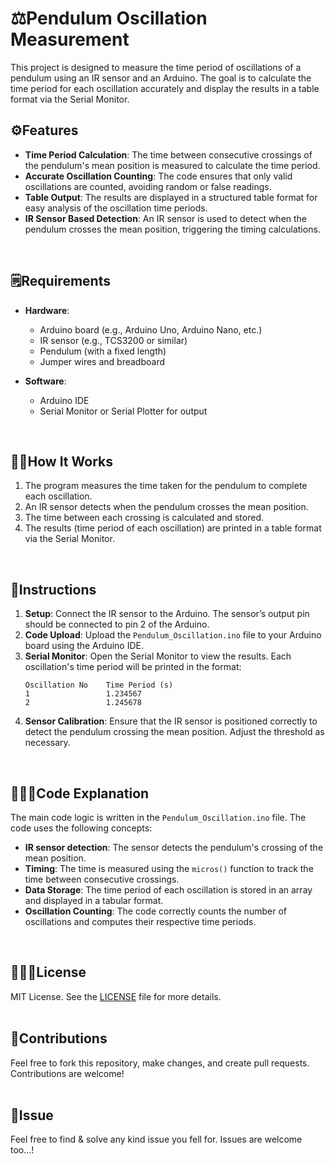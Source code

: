
# ⚖️Pendulum Oscillation Measurement

This project is designed to measure the time period of oscillations of a pendulum using an IR sensor and an Arduino. The goal is to calculate the time period for each oscillation accurately and display the results in a table format via the Serial Monitor.
<br>

## ⚙️Features
- **Time Period Calculation**: The time between consecutive crossings of the pendulum's mean position is measured to calculate the time period.
- **Accurate Oscillation Counting**: The code ensures that only valid oscillations are counted, avoiding random or false readings.
- **Table Output**: The results are displayed in a structured table format for easy analysis of the oscillation time periods.
- **IR Sensor Based Detection**: An IR sensor is used to detect when the pendulum crosses the mean position, triggering the timing calculations.
<br>

## 🗒️Requirements
- **Hardware**:
  - Arduino board (e.g., Arduino Uno, Arduino Nano, etc.)
  - IR sensor (e.g., TCS3200 or similar)
  - Pendulum (with a fixed length)
  - Jumper wires and breadboard
  
- **Software**:
  - Arduino IDE
  - Serial Monitor or Serial Plotter for output
<br>

## 🏋️‍♂️How It Works
1. The program measures the time taken for the pendulum to complete each oscillation.
2. An IR sensor detects when the pendulum crosses the mean position.
3. The time between each crossing is calculated and stored.
4. The results (time period of each oscillation) are printed in a table format via the Serial Monitor.
<br>

## 📒Instructions
1. **Setup**: Connect the IR sensor to the Arduino. The sensor’s output pin should be connected to pin 2 of the Arduino.
2. **Code Upload**: Upload the `Pendulum_Oscillation.ino` file to your Arduino board using the Arduino IDE.
3. **Serial Monitor**: Open the Serial Monitor to view the results. Each oscillation's time period will be printed in the format:
    ```
    Oscillation No    Time Period (s)
    1                 1.234567
    2                 1.245678
    ```
4. **Sensor Calibration**: Ensure that the IR sensor is positioned correctly to detect the pendulum crossing the mean position. Adjust the threshold as necessary.
<br>

## 👨🏻‍💻Code Explanation
The main code logic is written in the `Pendulum_Oscillation.ino` file. The code uses the following concepts:
- **IR sensor detection**: The sensor detects the pendulum's crossing of the mean position.
- **Timing**: The time is measured using the `micros()` function to track the time between consecutive crossings.
- **Data Storage**: The time period of each oscillation is stored in an array and displayed in a tabular format.
- **Oscillation Counting**: The code correctly counts the number of oscillations and computes their respective time periods.
<br>

## 👮🏻‍♂️License
MIT License. See the [LICENSE](LICENSE) file for more details.
<br><br>

## 🤝Contributions
Feel free to fork this repository, make changes, and create pull requests. Contributions are welcome!
<br><br>


## 🤝Issue
Feel free to find & solve any kind issue you fell for. Issues  are welcome too...!

